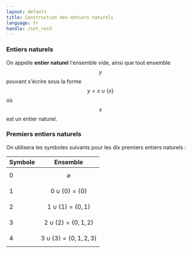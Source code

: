 ```yaml
---
layout: default
title: Construction des entiers naturels
language: fr
handle: /set_res3
---
```


<script src="https://cdn.mathjax.org/mathjax/latest/MathJax.js?config=TeX-AMS-MML_HTMLorMML" type="text/javascript"></script>

### Entiers naturels
On appelle **entier naturel** l'ensemble vide, ainsi que tout ensemble $$y$$ pouvant s'écrire sous la forme $$y = x \cup \{ x \}$$ où $$x$$ est un entier naturel.

### Premiers entiers naturels
On utilisera les symboles suivants pour les dix premiers entiers naturels :

| Symbole | Ensemble |
| --- | ----------- |
| 0 | $$\varnothing$$ |
| 1 | $$0 \cup \{ 0 \} = \{ 0 \}$$ |
| 2 | $$1 \cup \{ 1 \} = \{ 0, 1 \}$$ |
| 3 | $$2 \cup \{ 2 \} = \{ 0, 1, 2 \}$$ |
| 4 | $$3 \cup \{ 3 \} = \{ 0, 1, 2, 3 \}$$ |

